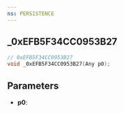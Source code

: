 ```yaml
---
ns: PERSISTENCE
---
```

## _0xEFB5F34CC0953B27

```c
// 0xEFB5F34CC0953B27
void _0xEFB5F34CC0953B27(Any p0);
```

## Parameters
* **p0**:
